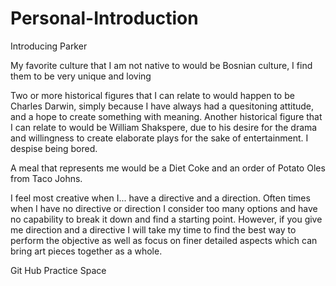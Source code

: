 # Personal-Introduction

<html lang="en">
    <head>
            Introducing Parker
                <meta charset="utf-8">
    </head>
<body> 
        <p> My favorite culture that I am not native to would be Bosnian culture, I find them to be very unique and loving</p>
        <p> Two or more historical figures that I can relate to would happen to be Charles Darwin, simply because I have always had a quesitoning attitude, 
            and a hope to create something with meaning. Another historical figure that I can relate to would be William Shakspere, due to his desire for 
            the drama and willingness to create elaborate plays for the sake of entertainment. I despise being bored.</p>
        <p> A meal that represents me would be a Diet Coke and an order of Potato Oles from Taco Johns.</p>
        <p> I feel most creative when I... have a directive and a direction. Often times when I have no directive or direction I consider too many options 
            and have no capability to break it down and find a starting point. However, if you give me direction and a directive I will take my time to 
            find the best way to perform the objective as well as focus on finer detailed aspects which can bring art pieces together as a whole. </p>
</body>
</html>
Git Hub Practice Space
